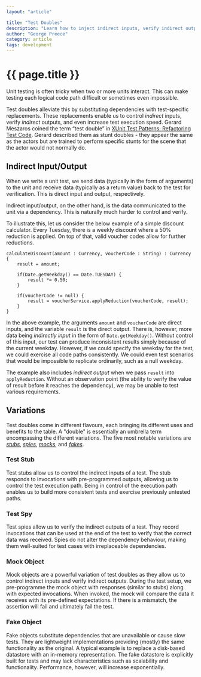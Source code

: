 ```yaml
---
layout: "article"

title: "Test Doubles"
description: "Learn how to inject indirect inputs, verify indirect outputs and increase test execution speed using test doubles"
author: "George Preece"
category: article
tags: development
---
```

# {{ page.title }}

Unit testing is often tricky when two or more units interact. This can make testing each logical code path difficult or sometimes even impossible. 

Test doubles alleviate this by substituting dependencies with test-specific replacements. These replacements enable us to control _indirect_ inputs, verify _indirect_ outputs, and even increase test execution speed. Gerard Meszaros coined the term “test double” in [XUnit Test Patterns: Refactoring Test Code](http://xunitpatterns.com/). Gerard described them as stunt doubles - they appear the same as the actors but are trained to perform specific stunts for the scene that the actor would not normally do.

## Indirect Input/Output
When we write a unit test, we send data (typically in the form of arguments) to the unit and receive data (typically as a return value) back to the test for verification. This is direct input and output, respectively.

Indirect input/output, on the other hand, is the data communicated to the unit via a dependency. This is naturally much harder to control and verify.

To illustrate this, let us consider the below example of a simple discount calculator. Every Tuesday, there is a weekly discount where a 50% reduction is applied. On top of that, valid voucher codes allow for further reductions.

```
calculateDiscount(amount : Currency, voucherCode : String) : Currency {
    result = amount;

    if(Date.getWeekday() == Date.TUESDAY) {
        result *= 0.50;
    }

    if(voucherCode != null) {
        result = voucherService.applyReduction(voucherCode, result);
    }
}
```

In the above example, the arguments `amount` and `voucherCode` are direct inputs, and the variable `result` is the direct output. There is, however, more data being _indirectly input_ in the form of `Date.getWeekday()`. Without control of this input, our test can produce inconsistent results simply because of the current weekday. However, if we could specify the weekday for the test, we could exercise all code paths consistently. We could even test scenarios that would be impossible to replicate ordinarily, such as a null weekday.

The example also includes _indirect output_ when we pass `result` into `applyReduction`. Without an observation point (the ability to verify the value of result before it reaches the dependency), we may be unable to test various requirements.

## Variations
Test doubles come in different flavours, each bringing its different uses and benefits to the table. A "double" is essentially an umbrella term encompassing the different variations. The five most notable variations are [_stubs_](#test-stub), [_spies_](#test-spy), [_mocks_](#mock-object), and [_fakes_](#fake-object).

### Test Stub
Test stubs allow us to control the indirect inputs of a test. The stub responds to invocations with pre-programmed outputs, allowing us to control the test execution path. Being in control of the execution path enables us to build more consistent tests and exercise previously untested paths.

### Test Spy
Test spies allow us to verify the indirect outputs of a test. They record invocations that can be used at the end of the test to verify that the correct data was received. Spies do not alter the dependency behaviour, making them well-suited for test cases with irreplaceable dependencies.

### Mock Object
Mock objects are a powerful variation of test doubles as they allow us to control indirect inputs and verify indirect outputs. During the test setup, we pre-programme the mock object with responses (similar to stubs) along with expected invocations. When invoked, the mock will compare the data it receives with its pre-defined expectations. If there is a mismatch, the assertion will fail and ultimately fail the test.

### Fake Object
Fake objects substitute dependencies that are unavailable or cause slow tests. They are lightweight implementations providing (mostly) the same functionality as the original. A typical example is to replace a disk-based datastore with an in-memory representation. The fake datastore is explicitly built for tests and may lack characteristics such as scalability and functionality. Performance, however, will increase exponentially.